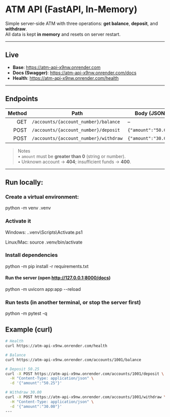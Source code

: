 # ATM API (FastAPI, In-Memory)

Simple server-side ATM with three operations: **get balance**, **deposit**, and **withdraw**.  
All data is kept **in memory** and resets on server restart.

---

## Live

- **Base**: https://atm-api-x9nw.onrender.com  
- **Docs (Swagger)**: https://atm-api-x9nw.onrender.com/docs  
- **Health**: https://atm-api-x9nw.onrender.com/health

---

## Endpoints

| Method | Path                                  | Body (JSON)          | 200 Response (example)                         |
|-------:|---------------------------------------|----------------------|-----------------------------------------------|
| GET    | `/accounts/{account_number}/balance`  | –                    | `{"account_number":"1001","balance":"500.00"}` |
| POST   | `/accounts/{account_number}/deposit`  | `{"amount":"50.00"}` | `{"account_number":"1001","balance":"550.00"}` |
| POST   | `/accounts/{account_number}/withdraw` | `{"amount":"30.00"}` | `{"account_number":"1001","balance":"520.00"}` |

> Notes  
> • `amount` must be **greater than 0** (string or number).  
> • Unknown account → **404**; insufficient funds → **400**.

---

## Run locally:

### Create a virtual environment:

python -m venv .venv

### Activate it

Windows:
.\.venv\Scripts\Activate.ps1

Linux/Mac:
source .venv/bin/activate

### Install dependencies
python -m pip install -r requirements.txt

#### Run the server (open http://127.0.0.1:8000/docs)
python -m uvicorn app:app --reload

### Run tests (in another terminal, or stop the server first)
python -m pytest -q



## Example (curl)

```bash
# Health
curl https://atm-api-x9nw.onrender.com/health

# Balance
curl https://atm-api-x9nw.onrender.com/accounts/1001/balance

# Deposit 50.25
curl -X POST https://atm-api-x9nw.onrender.com/accounts/1001/deposit \
  -H "Content-Type: application/json" \
  -d '{"amount":"50.25"}'

# Withdraw 30.00
curl -X POST https://atm-api-x9nw.onrender.com/accounts/1001/withdraw \
  -H "Content-Type: application/json" \
  -d '{"amount":"30.00"}'
---